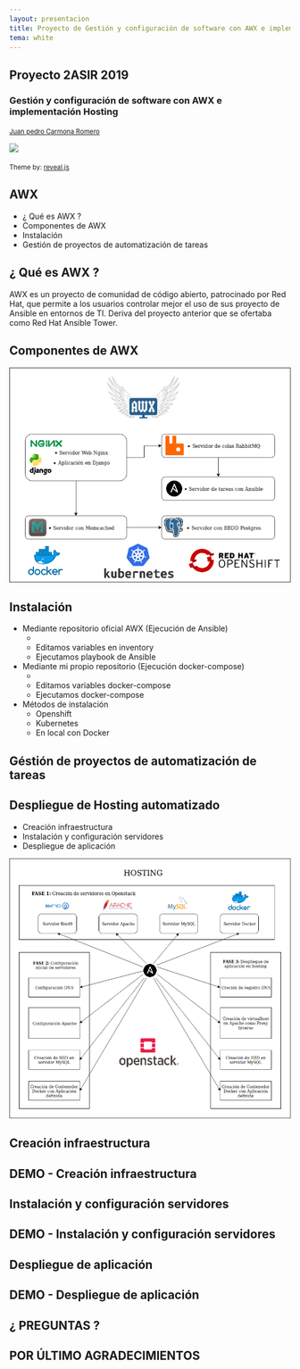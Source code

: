 ```yaml
---
layout: presentacion
title: Proyecto de Gestión y configuración de software con AWX e implementación Hosting
tema: white
---
```

<section>
	<h2>Proyecto 2ASIR 2019</h2>
	<h3>Gestión y configuración de software con AWX e implementación Hosting</h3>
		<small>
		<a href="https://jpcarmona.github.io/web/">Juan pedro Carmona Romero</a>
		</small>
	<p>
		<a href="http://creativecommons.org/licenses/by-sa/3.0/">
		<img class="plain" src="img/cc_by_sa.png" width="100px" border="0"/></a>
	</p>
	<p><small>Theme by: <a href="http://lab.hakim.se/reveal-js/#/">reveal.js</a></small></p>
</section>

<section>

  <section>
  <h2>AWX</h2>
  <ul>
   <li>¿ Qué es AWX ?</li>
   <li>Componentes de AWX</li>
   <li>Instalación</li>
   <li>Gestión de proyectos de automatización de tareas</li>
  </ul>
  </section>

  <section>
  <h2>¿ Qué es AWX ?</h2>
  <p>
AWX es un proyecto de comunidad de código abierto, patrocinado por Red Hat, que permite a los usuarios controlar mejor el uso de sus proyecto de Ansible en entornos de TI. Deriva del proyecto anterior que se ofertaba como Red Hat Ansible Tower.
  </p>
  </section>

  <section>
  <h2>Componentes de AWX</h2>
  <img src="img/diagrama_AWX.png">
  </section>

  <section>
    <h2>Instalación</h2>
    <ul>
      <li>Mediante repositorio oficial AWX (Ejecución de Ansible)
        <ul>
          <li><a href="https://github.com/ansible/awx"></a></li>
          <li>Editamos variables en inventory</li>
          <li>Ejecutamos playbook de Ansible</li>
        </ul>
      </li>
      <li>Mediante mi propio repositorio (Ejecución docker-compose)
        <ul>
          <li><a href="https://github.com/jpcarmona/proyectoawx/tree/master/awxcompose"></a></li>
          <li>Editamos variables docker-compose</li>
          <li>Ejecutamos docker-compose</li>
        </ul>
      </li>
      <li>Métodos de instalación
        <ul>
          <li>Openshift</li>
          <li>Kubernetes</li>
          <li>En local con Docker</li>
        </ul>
      </li>
    </ul>
  </section>

  <section>
  <h2>Géstión de proyectos de automatización de tareas</h2>
  <p>
    
  </p>
  </section>

</section>


<section>

  <section>
  <h2>Despliegue de Hosting automatizado</h2>
  <ul>
   <li>Creación infraestructura</li>
   <li>Instalación y configuración servidores</li>
   <li>Despliegue de aplicación</li>
  </ul>
  </section>

  <section>
    <img src="img/hosting.png">
  </section>

  <section>
  <h2>Creación infraestructura</h2>
  <p>
    
  </p>
  </section>

  <section>
  <h2>DEMO - Creación infraestructura</h2>
  </section>

  <section>
  <h2>Instalación y configuración servidores</h2>
  <p>
    
  </p>
  </section>

  <section>
  <h2>DEMO - Instalación y configuración servidores</h2>
  </section>

  <section>
  <h2>Despliegue de aplicación</h2>
  <p>
    
  </p>
  </section>

  <section>
  <h2>DEMO - Despliegue de aplicación</h2>
  </section>

</section>

<section>

  <section>
  <h2>¿ PREGUNTAS ?</h2>
  </section>

  <section>
  <h2>POR ÚLTIMO AGRADECIMIENTOS</h2>
  </section>


</section>
